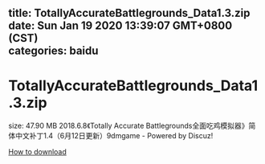 
title: TotallyAccurateBattlegrounds_Data1.3.zip
date: Sun Jan 19 2020 13:39:07 GMT+0800 (CST)    
categories: baidu
---

# TotallyAccurateBattlegrounds_Data1.3.zip
size: 47.90 MB
 2018.6.8《Totally Accurate Battlegrounds全面吃鸡模拟器》简体中文补丁1.4（6月12日更新）9dmgame - Powered by Discuz!
 

[How to download](https://bpcam.bemobtrk.com/go/2ceec3aa-1ca2-46d6-b9ff-aaa5c184517c?jno=1176)